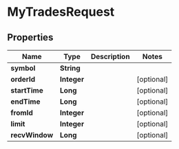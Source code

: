 

# MyTradesRequest


## Properties

| Name | Type | Description | Notes |
|------------ | ------------- | ------------- | -------------|
|**symbol** | **String** |  |  |
|**orderId** | **Integer** |  |  [optional] |
|**startTime** | **Long** |  |  [optional] |
|**endTime** | **Long** |  |  [optional] |
|**fromId** | **Integer** |  |  [optional] |
|**limit** | **Integer** |  |  [optional] |
|**recvWindow** | **Long** |  |  [optional] |



